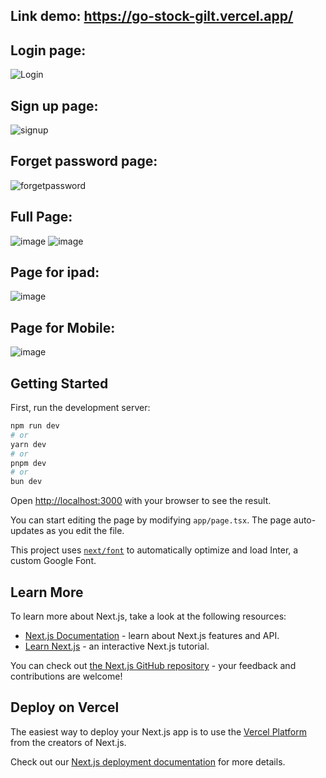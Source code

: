 ## Link demo: https://go-stock-gilt.vercel.app/
## Login page:
![Login](https://github.com/user-attachments/assets/6b7d3735-0989-44f8-86dd-b0e995d75493)
## Sign up page: 
![signup](https://github.com/user-attachments/assets/5fb247c4-6714-4a28-ba4c-f3419a075c3a)
## Forget password page:
![forgetpassword](https://github.com/user-attachments/assets/b016a18f-109b-4cc2-9491-fbebb2812674)
## Full Page:
![image](https://github.com/user-attachments/assets/ebfdcfa5-6640-4cba-bbaf-64435ef85f46)
![image](https://github.com/user-attachments/assets/c39d3335-91c1-4345-a8c0-adbe69f64205)
## Page for ipad:
![image](https://github.com/user-attachments/assets/fd301669-0796-410e-98e2-bc0f5eca7f2d)
## Page for Mobile:
![image](https://github.com/user-attachments/assets/84e4b033-946b-41c4-86aa-aeacb8ce6b47)



## Getting Started

First, run the development server:

```bash
npm run dev
# or
yarn dev
# or
pnpm dev
# or
bun dev
```

Open [http://localhost:3000](http://localhost:3000) with your browser to see the result.

You can start editing the page by modifying `app/page.tsx`. The page auto-updates as you edit the file.

This project uses [`next/font`](https://nextjs.org/docs/basic-features/font-optimization) to automatically optimize and load Inter, a custom Google Font.

## Learn More

To learn more about Next.js, take a look at the following resources:

- [Next.js Documentation](https://nextjs.org/docs) - learn about Next.js features and API.
- [Learn Next.js](https://nextjs.org/learn) - an interactive Next.js tutorial.

You can check out [the Next.js GitHub repository](https://github.com/vercel/next.js/) - your feedback and contributions are welcome!

## Deploy on Vercel

The easiest way to deploy your Next.js app is to use the [Vercel Platform](https://vercel.com/new?utm_medium=default-template&filter=next.js&utm_source=create-next-app&utm_campaign=create-next-app-readme) from the creators of Next.js.

Check out our [Next.js deployment documentation](https://nextjs.org/docs/deployment) for more details.
